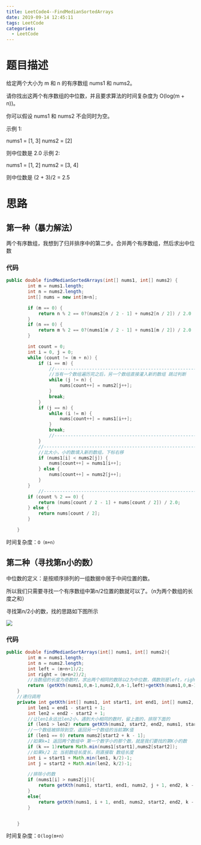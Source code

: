 ```yaml
---
title: LeetCode4--FindMedianSortedArrays
date: 2019-09-14 12:45:11
tags: LeetCode
categories:
  - LeetCode
---
```


# 题目描述

给定两个大小为 m 和 n 的有序数组 nums1 和 nums2。

请你找出这两个有序数组的中位数，并且要求算法的时间复杂度为 O(log(m + n))。

你可以假设 nums1 和 nums2 不会同时为空。

示例 1:

nums1 = [1, 3]
nums2 = [2]

则中位数是 2.0
示例 2:

nums1 = [1, 2]
nums2 = [3, 4]

则中位数是 (2 + 3)/2 = 2.5

<!--more-->



# 思路

## 第一种（暴力解法）

两个有序数组，我想到了归并排序中的第二步。合并两个有序数组，然后求出中位数

### 代码

```java
public double findMedianSortedArrays(int[] nums1, int[] nums2) {
        int m = nums1.length;
        int n = nums2.length;
        int[] nums = new int[m+n];

        if (m == 0) {
            return n % 2 == 0?(nums2[n / 2 - 1] + nums2[n / 2]) / 2.0 : nums2[n / 2];
        }
        if (n == 0) {
            return m % 2 == 0?(nums1[m / 2 - 1] + nums1[m / 2]) / 2.0 : nums1[m / 2];
        }

        int count = 0;
        int i = 0, j = 0;
        while (count != (m + n)) {
            if (i == m) {
                //--------------------------------------------------------
                //当有一个数组遍历完之后，另一个数组直接灌入新的数组 跳过判断
                while (j != n) {
                    nums[count++] = nums2[j++];
                }
                break;
            }
            if (j == n) {
                while (i != m) {
                    nums[count++] = nums1[i++];
                }
                break;
                //---------------------------------------------------------
            }
            //-------------------------------------------------------------
            //比大小，小的数填入新的数组，下标右移
            if (nums1[i] < nums2[j]) {
                nums[count++] = nums1[i++];
            } else {
                nums[count++] = nums2[j++];
            }
        }
            //--------------------------------------------------------------
        if (count % 2 == 0) {
            return (nums[count / 2 - 1] + nums[count / 2]) / 2.0;
        } else {
            return nums[count / 2];
        }

    }
```

时间复杂度：`O（m+n）`

## 第二种（寻找第n小的数）

中位数的定义：是按顺序排列的一组数据中居于中间位置的数。

所以我们只需要寻找一个有序数组中第n/2位置的数就可以了。（n为两个数组的长度之和）

寻找第n/2小的数，找的思路如下图所示

![](../images/findSmall.gif)

### 代码

```java
public double findMedianSortArrays(int[] nums1, int[] nums2){
        int m = nums1.length;
        int n = nums2.length;
        int left = (m+n+1)/2;
        int right = (m+n+2)/2;
        //当数组的长度为奇数时，求出两个相同的数除以2为中位数，偶数则是left，right位置的数相加除以2
        return (getKth(nums1,0,m-1,nums2,0,n-1,left)+getKth(nums1,0,m-1,nums2,0,n-1,right))*0.5;
    }
	//递归调用
    private int getKth(int[] nums1, int start1, int end1, int[] nums2, int start2, int end2, int k){
        int len1 = end1 - start1 + 1;
        int len2 = end2 - start2 + 1;
        //让len1永远比len2小，遇到大小相同的数时，留上面的，排除下面的
        if (len1 > len2) return getKth(nums2, start2, end2, nums1, start1, end1, k);
        //一个数组被排除到空，返回另一个数组的当前第K值
        if (len1 == 0) return nums2[start2 + k - 1];
        //如果k=1 返回两个数组中 第一个数字小的那个数，就是我们要找的第K小的数
        if (k == 1)return Math.min(nums1[start1],nums2[start2]);
        //如果k/2 比 当前数组长度长，则直接取 数组长度
        int i = start1 + Math.min(len1, k/2)-1;
        int j = start2 + Math.min(len2, k/2)-1;

        //排除小的数
        if (nums1[i] > nums2[j]){
            return getKth(nums1, start1, end1, nums2, j + 1, end2, k - (j - start2 + 1));
        }
        else{
            return getKth(nums1, i + 1, end1, nums2, start2, end2, k - (i - start1 + 1));
        }


    }
```

时间复杂度：`O(log(m+n）`

